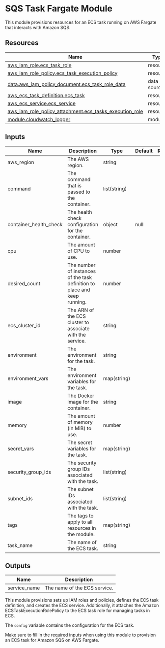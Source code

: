 # SQS Task Fargate Module

This module provisions resources for an ECS task running on AWS Fargate that interacts with Amazon SQS.

## Resources

| Name | Type |
|------|------|
| [aws_iam_role.ecs_task_role](https://registry.terraform.io/providers/hashicorp/aws/latest/docs/resources/iam_role) | resource |
| [aws_iam_role_policy.ecs_task_execution_policy](https://registry.terraform.io/providers/hashicorp/aws/latest/docs/resources/iam_role_policy) | resource |
| [data.aws_iam_policy_document.ecs_task_role_data](https://registry.terraform.io/providers/hashicorp/aws/latest/docs/data-sources/iam_policy_document) | data source |
| [aws_ecs_task_definition.ecs_task](https://registry.terraform.io/providers/hashicorp/aws/latest/docs/resources/ecs_task_definition) | resource |
| [aws_ecs_service.ecs_service](https://registry.terraform.io/providers/hashicorp/aws/latest/docs/resources/ecs_service) | resource |
| [aws_iam_role_policy_attachment.ecs_tasks_execution_role](https://registry.terraform.io/providers/hashicorp/aws/latest/docs/resources/iam_role_policy_attachment) | resource |
| [module.cloudwatch_logger](https://registry.terraform.io/modules/terraform-aws-modules/cloudwatch/aws/latest) | module |

## Inputs

| Name | Description | Type | Default | Required |
|------|-------------|------|---------|:--------:|
| aws_region | The AWS region. | string | | yes |
| command | The command that is passed to the container. | list(string) | | yes |
| container_health_check | The health check configuration for the container. | object | null | no |
| cpu | The amount of CPU to use. | number | | yes |
| desired_count | The number of instances of the task definition to place and keep running. | number | | yes |
| ecs_cluster_id | The ARN of the ECS cluster to associate with the service. | string | | yes |
| environment | The environment for the task. | string | | yes |
| environment_vars | The environment variables for the task. | map(string) | | yes |
| image | The Docker image for the container. | string | | yes |
| memory | The amount of memory (in MiB) to use. | number | | yes |
| secret_vars | The secret variables for the task. | map(string) | | yes |
| security_group_ids | The security group IDs associated with the task. | list(string) | | yes |
| subnet_ids | The subnet IDs associated with the task. | list(string) | | yes |
| tags | The tags to apply to all resources in the module. | map(string) | | yes |
| task_name | The name of the ECS task. | string | | yes |

## Outputs

| Name | Description |
|------|-------------|
| service_name | The name of the ECS service. |

This module provisions sets up IAM roles and policies, defines the ECS task definition, and creates the ECS service. Additionally, it attaches the Amazon ECSTaskExecutionRolePolicy to the ECS task role for managing tasks in ECS.

The `config` variable contains the configuration for the ECS task.

Make sure to fill in the required inputs when using this module to provision an ECS task for Amazon SQS on AWS Fargate.

